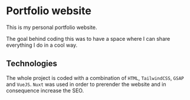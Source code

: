 # Portfolio website

This is my personal portfolio website. 

The goal behind coding this was to have a space where I can share everything I do in a cool way.

## Technologies

The whole project is coded with a combination of ``HTML``, ``TailwindCSS``, ``GSAP`` and ``VueJS``. ``Nuxt`` was used in order to prerender the website and in consequence increase the SEO.
